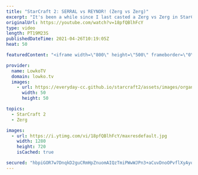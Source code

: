 ```yaml
---
title: "StarCraft 2: SERRAL vs REYNOR! (Zerg vs Zerg)"
excerpt: "It's been a while since I last casted a Zerg vs Zerg in StarCraft 2! Here's Reynor vs Serral.  CatZ on Twitch: https://www.twitch.tv/rootcatz More StarCraft casts: https://lowko.tv/sc2casts  Support my work on Patreon: http://www.patreon.com/lowkotv Become a YouTube member: https://lowko.tv/join  My"
originalUrl: https://youtube.com/watch?v=18pfQBlhFcY
type: video
length: PT19M23S
publishedDateTime: 2021-04-26T10:19:05Z
heat: 50

featuredContent: "<iframe width=\"800\" height=\"500\" frameborder=\"0\" src=\"https://www.youtube.com/embed/18pfQBlhFcY\" allow=\"accelerometer; autoplay; encrypted-media; gyroscope; picture-in-picture\" allowfullscreen></iframe>"

provider:
  name: LowkoTV
  domain: lowko.tv
  images:
    - url: https://everyday-cc.github.io/starcraft2/assets/images/organizations/lowko.tv-50x50.jpg
      width: 50
      height: 50

topics:
  - StarCraft 2
  - Zerg

images:
  - url: https://i.ytimg.com/vi/18pfQBlhFcY/maxresdefault.jpg
    width: 1280
    height: 720
    isCached: true

secured: "hbpiGOR7w7DnqkD2guCRmHpZnuomAIQzTmiPWwWJPn3+aCuvDnoOPvflXyAyqPtnFD2xxJft0S/bcLXeoUksZn4jIyem0o/2bvolmnDpHiFBM9wn1Nvwin12Nsecx84jNl6klZDh6SUbO6oNYTiZbDOEuu2llAyxFBrKvBxe9+geBYqfZ0/t1adyAta78n00aJDniblN8UjMUYJm4OcWwxYwp78sLk6I0mMuBXd4gnVjBhWyDwLOltHzEOUIPBsjelNhwqDzRaQUGnn6PYYM5kqGhGbnbMgDtb7BZgrwo3G43Jsi3/WkvnBHSfILuUo4zNSL3KPLsDlYe8caWzwpFMi0hpO3rF704Wu/e8wlrgdMSFgTAQUU5yLotYTnJITVA01J6nwOVnDu92zamfTYlcoPqjl+J7JKh8V2vQzadZU=;TcedA2HrZfJi8kXqRFRTlg=="
---
```


